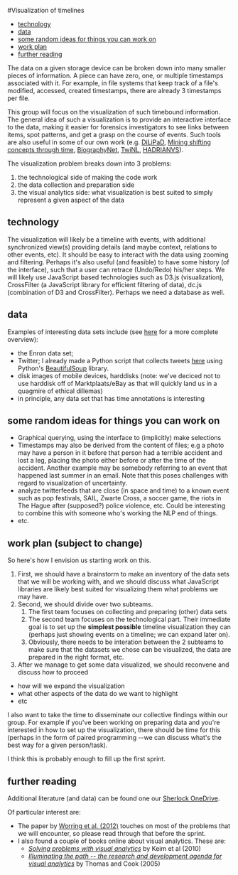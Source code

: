 #Visualization of timelines

- [technology](#technology)
- [data](#data)
- [some random ideas for things you can work on](#some-random-ideas-for-things-you-can-work-on)
- [work plan](#work-plan-subject-to-change)
- [further reading](#further-reading)

The data on a given storage device can be broken down into many smaller pieces of information. A piece can have zero, one, or multiple timestamps associated with it. For example, in file systems that keep track of a file's modified, accessed, created timestamps, there are already 3 timestamps per file. 

This group will focus on the visualization of such timebound information. The general idea of such a visualization is to provide an interactive interface to the data, making it easier for forensics investigators to see links between items, spot patterns, and get a grasp on the course of events. Such tools are also useful in some of our own work (e.g. [DiLiPaD](https://www.esciencecenter.nl/project/dilipad), [Mining shifting concepts through time](https://www.esciencecenter.nl/project/mining-shifting-concepts-through-time-shico), [BiographyNet](https://www.esciencecenter.nl/project/biographynet), [TwiNL](https://www.esciencecenter.nl/project/twinl), [HADRIANVS](https://www.esciencecenter.nl/project/handrianvs-a-digital-gateway-to-the-dutch-presence-in-rome-through-the-ages)).

The visualization problem breaks down into 3 problems:
   1. the technological side of making the code work
   1. the data collection and preparation side
   1. the visual analytics side: what visualization is best suited to simply represent a given aspect of the data

## technology

The visualization will likely be a timeline with events, with additional synchronized view(s) providing details (and maybe context, relations to other events, etc). It should be easy to interact with the data using zooming and filtering. Perhaps it's also useful (and feasible) to have some history (of the interface), such that a user can retrace (Undo/Redo) his/her steps. We will likely use JavaScript based technologies such as D3.js (visualization), CrossFilter (a JavaScript library for efficient filtering of data), dc.js (combination of D3 and CrossFilter). Perhaps we need a database as well.

## data

Examples of interesting data sets include (see [here](https://github.com/NLeSC/Sherlock/blob/master/Datasets.md) for a more complete overview):
- the Enron data set;
- Twitter; I already made a Python script that collects tweets [here](https://github.com/jspaaks/twitgrab/) using Python's [BeautifulSoup](http://www.crummy.com/software/BeautifulSoup/) library.
- disk images of mobile devices, harddisks (note: we've deciced not to use harddisk off of Marktplaats/eBay as that will quickly land us in a quagmire of ethical dillemas)
- in principle, any data set that has time annotations is interesting

## some random ideas for things you can work on

- Graphical querying, using the interface to (implicitly) make selections 
- Timestamps may also be derived from the content of files; e.g a photo may have a person in it before that person had a terrible accident and lost a leg, placing the photo either before or after the time of the accident. Another example may be somebody referring to an event that happened last summer in an email. Note that this poses challenges with regard to visualization of uncertainty. 
- analyze twitterfeeds that are close (in space and time) to a known event such as pop festivals, SAIL, Zwarte Cross, a soccer game, the riots in The Hague after (supposed?) police violence, etc. Could be interesting to combine this with someone who's working the NLP end of things.
- etc.

## work plan (subject to change)

So here's how I envision us starting work on this. 

1. First, we should have a brainstorm to make an inventory of the data sets that we will be working with, and we should discuss what JavaScript libraries are likely best suited for visualizing them what problems we may have. 
1. Second, we should divide over two subteams.
   1. The first team focuses on collecting and preparing (other) data sets
   1. The second team focuses on the technological part. Their immediate goal is to set up the **simplest possible** timeline visualization they can (perhaps just showing events on a timeline; we can expand later on).
   1. Obviously, there needs to be interation between the 2 subteams to make sure that the datasets we chose can be visualized, the data are prepared in the right format, etc.
1. After we manage to get some data visualized, we should reconvene and discuss how to proceed
  - how will we expand the visualization
  - what other aspects of the data do we want to highlight
  - etc

I also want to take the time to disseminate our collective findings within our group. For example if you've been working on preparing data and you're interested in how to set up the visualization, there should be time for this (perhaps in the form of paired programming --we can discuss what's the best way for a given person/task).

I think this is probably enough to fill up the first sprint.


## further reading

Additional literature (and data) can be found one our [Sherlock OneDrive](https://nlesc.sharepoint.com/sites/sherlock/_layouts/15/GroupsDocuments.aspx#InplviewHashaeee6a96-ce93-4f21-a2d0-3055e41f961d=).

Of particular interest are:
- The paper by [Worring et al. (2012)](https://nlesc.sharepoint.com/sites/sherlock/Shared%20Documents/papers/timeline%20visualization/WorringICM2012.pdf) touches on most of the problems that we will encounter, so please read through that before the sprint.
- I also found a couple of books online about visual analytics. These are:
   - [_Solving problems with visual analytics_](https://nlesc.sharepoint.com/sites/sherlock/Shared%20Documents/papers/timeline%20visualization/2010-keim-et-al-visual-analytics-book-lowres.pdf) by Keim et al (2010)
   - [_Illuminating the path -- the research and development agenda for visual analytics_](https://nlesc.sharepoint.com/sites/sherlock/Shared%20Documents/papers/timeline%20visualization/2005-thomas-visual-analytics-illuminating-the-path.pdf) by Thomas and Cook (2005)








